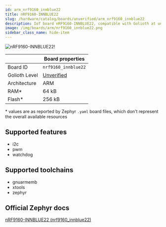 ```yaml
---
id: arm_nrf9160_innblue22
title: nRF9160-INNBLUE22
slug: /hardware/catalog/boards/unverified/arm_nrf9160_innblue22
description: IoT board nRF9160-INNBLUE22, compatible with Golioth at unverified level.
image: /img/boards/arm/nrf9160_innblue22.png
sidebar_class_name: hide-item
---
```


[//]: # (This is an auto-generated file, do not edit! Changes to it will be lost upon re-generation)

![nRF9160-INNBLUE22!](/img/boards/arm/nrf9160_innblue22.png "nRF9160-INNBLUE22")

|                | Board properties     |
| -------------  | -------------------- |
| Board ID       | `nrf9160_innblue22` |
| Golioth Level  | [Unverified](/hardware#unverified-boards) |
| Architecture   | ARM |
| RAM*           | 64 kB |
| Flash*         | 256 kB |

\* values are as reported by Zephyr `.yaml` board files, which don't represent the overall available resources



## Supported features

* i2c
* pwm
* watchdog

## Supported toolchains

* gnuarmemb
* xtools
* zephyr

## Official Zephyr docs

[nRF9160-INNBLUE22 (nrf9160_innblue22)](https://docs.zephyrproject.org/latest/boards/arm/nrf9160_innblue22/doc/index.html)
